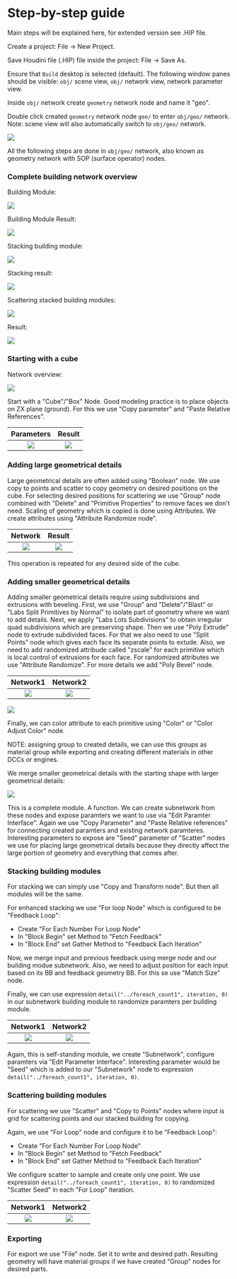 # Step-by-step guide

Main steps will be explained here, for extended version see .HIP file.

Create a project: File -> New Project.

Save Houdini file (.HIP) file inside the project: File -> Save As.

Ensure that `Build` desktop is selected (default). The following window panes should be visible: `obj/` scene view, `obj/` network view, network parameter view.

Inside `obj/` network create `geometry` network node and name it "geo".

Double click created `geometry` network node `geo/` to enter `obj/geo/` network. Note: scene view will also automatically switch to `obj/geo/` network.

![](Images/Tutorial/Start.JPG)

All the following steps are done in `obj/geo/` network, also known as geometry network with SOP (surface operator) nodes.

### Complete building network overview

Building Module:

![](Images/Tutorial/BuildingModule.JPG)

Building Module Result:

![](Images/Tutorial/BuildingModuleResult.JPG)

Stacking building module:

![](Images/Tutorial/Stacking.JPG)

Stacking result:

![](Images/Tutorial/StackingResult.JPG)

Scattering stacked building modules:

![](Images/Tutorial/Scattering.JPG)

Result:

![](Images/Tutorial/ScatteringResult.JPG)

### Starting with a cube

Network overview:

![](Images/Tutorial/BoxNode.JPG)

Start with a "Cube"/"Box" Node. Good modeling practice is to place objects on ZX plane (ground). For this we use "Copy parameter" and "Paste Relative References".

Parameters             |  Result
:-------------------------:|:-------------------------:
![](Images/Tutorial/BoxNodeParams.JPG)  |  ![](Images/Tutorial/BoxNodeResult.JPG)

### Adding large geometrical details

Large geometrical details are often added using "Boolean" node. We use copy to points and scatter to copy geometry on desired positions on the cube.
For selecting desired positions for scattering we use "Group" node combined with "Delete" and "Primitive Properties" to remove faces we don't need.
Scaling of geometry which is copied is done using Attributes. We create attributes using "Attribute Randomize node".

Network             |  Result
:-------------------------:|:-------------------------:
![](Images/Tutorial/LargeGeoShapeNetwork.JPG)  |  ![](Images/Tutorial/LargeGeoShapeNetworkResult.JPG)

This operation is repeated for any desired side of the cube.

### Adding smaller geometrical details

Adding smaller geometrical details require using subdivisions and extrusions with beveling. 
First, we use "Group" and "Delete"/"Blast" or "Labs Split Primitives by Normal" to isolate part of geometry where we want to add details.
Next, we apply "Labs Lots Subdivisions" to obtain irregular quad subdivisions which are preserving shape.
Then we use "Poly Extrude" node to extrude subdivided faces. For that we also need to use "Split Points" node which gives each face its separate points to extude. Also, we need to add randomized attribude called "zscale" for each primitive which is local control of extrusions for each face. For randomized attributes we use "Attribute Randomize".
For more details we add "Poly Bevel" node.

Network1             |  Network2
:-------------------------:|:-------------------------:
![](Images/Tutorial/SmallerGeoDetailsNetwork.JPG)  |  ![](Images/Tutorial/SmallerGeoDetailsNetwork2.JPG)

![](Images/Tutorial/SmallerGeoDetailsNetworkResult.JPG)

Finally, we can color attribute to each primitive using "Color" or "Color Adjust Color" node.

NOTE: assigning group to created details, we can use this groups as material group while exporting and creating different materials in other DCCs or engines.

We merge smaller geometrical details with the starting shape with larger geometrical details:

![](Images/Tutorial/LargeSmallGeoDetails.JPG)

This is a complete module. A function. We can create subnetwork from these nodes and expose paramters we want to use via "Edit Paramter Interface". Again we use "Copy Parameter" and "Paste Relative references" for connecting created paramters and existing network paramteres. Interesting parameters to expose are "Seed" parameter of "Scatter" nodes we use for placing large geometrical details because they directly affect the large portion of geometry and everything that comes after. 

### Stacking building modules

For stacking we can simply use "Copy and Transform node". But then all modules will be the same.

For enhanced stacking we use "For loop Node" which is configured to be "Feedback Loop":
* Create "For Each Number For Loop Node"
* In "Block Begin" set Method to "Fetch Feedback"
* In "Block End" set Gather Method to "Feedback Each Iteration"

Now, we merge input and previous feedback using merge node and our building modue subnetwork. Also, we need to adjust position for each input based on its BB and feedback geometry BB. For this se use "Match Size" node.

Finally, we can use expression `detail("../foreach_count1", iteration, 0)` in our subnetwork building module to randomize paramters per building module.

Network1             |  Network2
:-------------------------:|:-------------------------:
![](Images/Tutorial/Stacking.JPG)  |  ![](Images/Tutorial/StackingResult.JPG)

Again, this is self-standing module, we create "Subnetwork", configure paramters via "Edit Parameter Interface". Interesting parameter would be "Seed" which is added to our "Subnetwork" node to expression `detail("../foreach_count1", iteration, 0)`.

### Scattering building modules

For scattering we use "Scatter" and "Copy to Points" nodes where input is grid for scattering points and our stacked building for copying.

Again, we use "For Loop" node and configure it to be "Feedback Loop":
* Create "For Each Number For Loop Node"
* In "Block Begin" set Method to "Fetch Feedback"
* In "Block End" set Gather Method to "Feedback Each Iteration"

We configure scatter to sample and create only one point. We use expression `detail("../foreach_count1", iteration, 0)` to randomized "Scatter Seed" in each "For Loop" iteration.

Network1             |  Network2
:-------------------------:|:-------------------------:
![](Images/Tutorial/Scattering.JPG)  |  ![](Images/Tutorial/ScatteringResult.JPG)

### Exporting

For export we use "File" node. Set it to write and desired path. Resulting geometry will have material groups if we have created "Group" nodes for desired parts.


